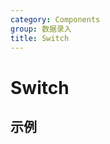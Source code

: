 ```yaml
---
category: Components
group: 数据录入
title: Switch
---
```


# Switch

## 示例

<code src="./demos/demo1.jsx"></code>

